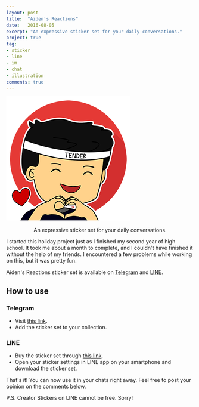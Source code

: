 ```yaml
---
layout: post
title:  "Aiden's Reactions"
date:   2016-08-05
excerpt: "An expressive sticker set for your daily conversations."
project: true
tag:
- sticker 
- line
- im
- chat
- illustration
comments: true
---
```


![Aiden's Reactions](/assets/img/projects/aidensreactions.png)  
    
<center>An expressive sticker set for your daily conversations.</center>

I started this holiday project just as I finished my second year of high school. It took me about a month to complete, and I couldn't have finished it without the help of my friends. I encountered a few problems while working on this, but it was pretty fun.
 
Aiden's Reactions sticker set is available on [Telegram](https://telegram.me) and [LINE](https://line.me).

## How to use

### Telegram
* Visit [this link](https://telegram.me/addstickers/AidenR1).
* Add the sticker set to your collection.

### LINE
* Buy the sticker set through [this link](https://line.me/S/sticker/1306613).
* Open your sticker settings in LINE app on your smartphone and download the sticker set.
     
That's it! You can now use it in your chats right away.
Feel free to post your opinion on the comments below.

P.S. Creator Stickers on LINE cannot be free. Sorry!
